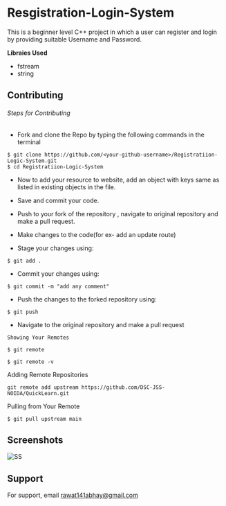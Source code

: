 # Resgistration-Login-System


This is a beginner level C++ project in which a user can register and login by providing suitable Username and Password.

**Libraies Used** 
- fstream
- string


## Contributing

###### Steps for Contributing

- Fork and clone the Repo by typing the following commands in the terminal

```
$ git clone https://github.com/<your-github-username>/Registratiion-Logic-System.git
$ cd Registratiion-Logic-System
```

- Now to add your resource to website, add an object with keys same as listed in existing objects in the file.
- Save and commit your code.
- Push to your fork of the repository , navigate to original repository and make a pull request.


- Make changes to the code(for ex- add an update route)
- Stage your changes using:

```
$ git add .
```

- Commit your changes using:

```
$ git commit -m "add any comment"
```

- Push the changes to the forked repository using:

```
$ git push
```

- Navigate to the original repository and make a pull request
```
Showing Your Remotes

$ git remote

$ git remote -v
``` 
Adding Remote Repositories
```
git remote add upstream https://github.com/DSC-JSS-NOIDA/QuickLearn.git
```
Pulling from Your Remote
```
$ git pull upstream main
```


## Screenshots

![SS](https://github.com/Yuji-Itadorii/Resgistration-Login-System/blob/master/Scrrenshots/Screenshot.png)


## Support

For support, email rawat141abhay@gmail.com
